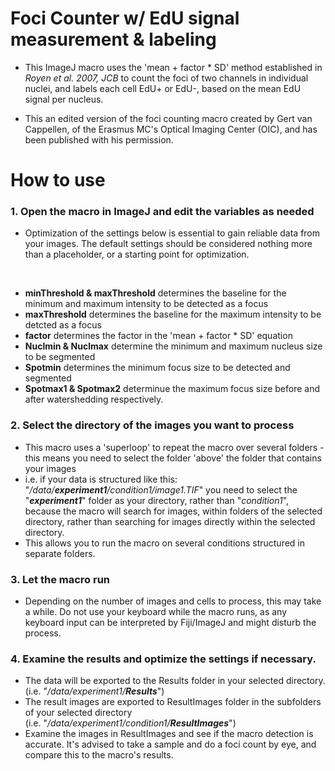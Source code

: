 # Foci Counter w/ EdU signal measurement & labeling
- This ImageJ macro uses the 'mean + factor * SD' method established in *Royen et al. 2007, JCB* to count the foci of two channels in individual nuclei, and labels each cell EdU+ or EdU-, based on the mean EdU signal per nucleus. 

- This an edited version of the foci counting macro created by Gert van Cappellen, of the Erasmus MC's Optical Imaging Center (OIC), and has been published with his permission.

# How to use
### 1. Open the macro in ImageJ and edit the variables as needed
* Optimization of the settings below is essential to gain reliable data from your images. The default settings should be considered nothing more than a placeholder, or a starting point for optimization.
</br>

* **minThreshold & maxThreshold** determines the baseline for the minimum and maximum intensity to be detected as a focus
* **maxThreshold** determines the baseline for the maximum intensity to be detcted as a focus
* **factor** determines the factor in the 'mean + factor * SD' equation
* **Nuclmin & Nuclmax** determine the minimum and maximum nucleus size to be segmented
* **Spotmin** determines the minimum focus size to be detected and segmented
* **Spotmax1 & Spotmax2** determinue the maximum focus size before and after watershedding respectively.

### 2. Select the directory of the images you want to process
* This macro uses a 'superloop' to repeat the macro over several folders - this means you need to select the folder 'above' the folder that contains your images
* i.e. if your data is structured like this: "*/data/**experiment1**/condition1/image1.TIF*" you need to select the "***experiment1***" folder as your directory, rather than "*condition1*", because the macro will search for images, within folders of the selected directory, rather than searching for images directly within the selected directory. 
* This allows you to run the macro on several conditions structured in separate folders.

### 3. Let the macro run
* Depending on the number of images and cells to process, this may take a while. Do not use your keyboard while the macro runs, as any keyboard input can be interpreted by Fiji/ImageJ and might disturb the process.

### 4. Examine the results and optimize the settings if necessary.
* The data will be exported to the Results folder in your selected directory. <br> (i.e. "*/data/experiment1/**Results***")
* The result images are exported to ResultImages folder in the subfolders of your selected directory </br> (i.e. "*/data/experiment1/condition1/**ResultImages***") 
* Examine the images in ResultImages and see if the macro detection is accurate. It's advised to take a sample and do a foci count by eye, and compare this to the macro's results.
